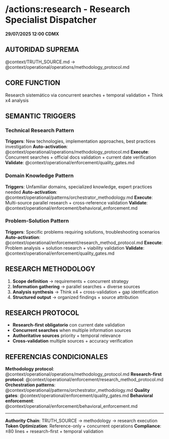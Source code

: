 # /actions:research - Research Specialist Dispatcher

**29/07/2025 12:00 CDMX**

## AUTORIDAD SUPREMA
@context/TRUTH_SOURCE.md → @context/operational/operations/methodology_protocol.md

## CORE FUNCTION
Research sistemático via concurrent searches + temporal validation + Think x4 analysis

## SEMANTIC TRIGGERS

### Technical Research Pattern
**Triggers**: New technologies, implementation approaches, best practices investigation
**Auto-activation**: @context/operational/operations/methodology_protocol.md
**Execute**: Concurrent searches + official docs validation + current date verification
**Validate**: @context/operational/enforcement/quality_gates.md

### Domain Knowledge Pattern
**Triggers**: Unfamiliar domains, specialized knowledge, expert practices needed
**Auto-activation**: @context/operational/patterns/orchestrator_methodology.md
**Execute**: Multi-source parallel research + cross-reference validation
**Validate**: @context/operational/enforcement/behavioral_enforcement.md

### Problem-Solution Pattern
**Triggers**: Specific problems requiring solutions, troubleshooting scenarios
**Auto-activation**: @context/operational/enforcement/research_method_protocol.md
**Execute**: Problem analysis + solution research + viability validation
**Validate**: @context/operational/enforcement/quality_gates.md

## RESEARCH METHODOLOGY
1. **Scope definition** → requirements + concurrent strategy
2. **Information gathering** → parallel searches + diverse sources
3. **Analysis synthesis** → Think x4 + cross-validation + gap identification
4. **Structured output** → organized findings + source attribution

## RESEARCH PROTOCOL
- **Research-first obligatorio** con current date validation
- **Concurrent searches** when multiple information sources
- **Authoritative sources** priority + temporal relevance
- **Cross-validation** multiple sources + accuracy verification

## REFERENCIAS CONDICIONALES
**Methodology protocol**: @context/operational/operations/methodology_protocol.md
**Research-first protocol**: @context/operational/enforcement/research_method_protocol.md
**Orchestration patterns**: @context/operational/patterns/orchestrator_methodology.md
**Quality gates**: @context/operational/enforcement/quality_gates.md
**Behavioral enforcement**: @context/operational/enforcement/behavioral_enforcement.md

---
**Authority Chain**: TRUTH_SOURCE → methodology → research execution
**Token Optimization**: Reference-only + concurrent operations
**Compliance**: ≤80 lines + research-first + temporal validation